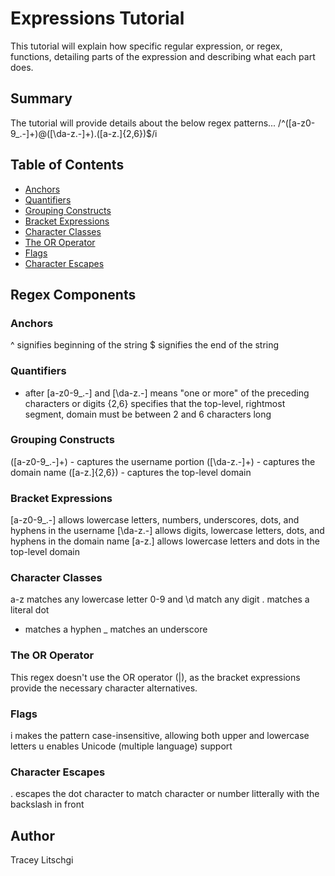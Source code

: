 # Expressions Tutorial

This tutorial will explain how specific regular expression, or regex, functions, detailing parts of the expression and describing what each part does.

## Summary

The tutorial will provide details about the below regex patterns...
/^([a-z0-9_\.-]+)@([\da-z\.-]+)\.([a-z\.]{2,6})$/i

## Table of Contents

- [Anchors](#anchors)
- [Quantifiers](#quantifiers)
- [Grouping Constructs](#grouping-constructs)
- [Bracket Expressions](#bracket-expressions)
- [Character Classes](#character-classes)
- [The OR Operator](#the-or-operator)
- [Flags](#flags)
- [Character Escapes](#character-escapes)

## Regex Components

### Anchors
^ signifies beginning of the string
$ signifies the end of the string

### Quantifiers
+ after [a-z0-9_\.-] and [\da-z\.-] means "one or more" of the preceding characters or digits
{2,6} specifies that the top-level, rightmost segment, domain must be between 2 and 6 characters long

### Grouping Constructs
([a-z0-9_\.-]+) - captures the username portion
([\da-z\.-]+) - captures the domain name
([a-z\.]{2,6}) - captures the top-level domain

### Bracket Expressions
[a-z0-9_\.-] allows lowercase letters, numbers, underscores, dots, and hyphens in the username
[\da-z\.-] allows digits, lowercase letters, dots, and hyphens in the domain name
[a-z\.] allows lowercase letters and dots in the top-level domain

### Character Classes
a-z matches any lowercase letter
0-9 and \d match any digit
\. matches a literal dot
- matches a hyphen
_ matches an underscore

### The OR Operator
This regex doesn't use the OR operator (|), as the bracket expressions provide the necessary character alternatives.

### Flags
i makes the pattern case-insensitive, allowing both upper and lowercase letters
u enables Unicode (multiple language) support


### Character Escapes
\. escapes the dot character to match character or number litterally with the backslash in front

## Author
Tracey Litschgi